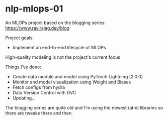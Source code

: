 # nlp-mlops-01
An MLOPs project based on the blogging series: https://www.ravirajag.dev/blog

Project goals:
- Implement an end-to-end lifecycle of MLOPs

High-quality modeling is not the project's current focus

Things I've done:
- Create data module and model using PyTorch Lightning (2.0.0)
- Monitor and model visualization using Weight and Biases
- Fetch configs from hydra
- Data Version Control with DVC
- Updating...

The blogging series are quite old and I'm using the newest (atm) libraries so there are tweaks there and then.
